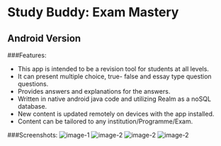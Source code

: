 # Study Buddy: Exam Mastery 
## Android Version

###Features:
- This app is intended to be a revision tool for students at all levels.
- It can present multiple choice, true- false and essay type question questions.
- Provides answers and explanations for the answers. 
- Written in native android java code and utilizing Realm as a noSQL database.
- New content is updated remotely on devices with the app installed.
- Content can be tailored to any institution/Programme/Exam.

###Screenshots:
![image-1](https://github.com/mikeaxle/StudyBuddyAndroid/blob/master/device-2017-05-12-032039.png)
![image-2](https://github.com/mikeaxle/StudyBuddyAndroid/blob/master/device-2017-05-12-031948.png)
![image-2](https://github.com/mikeaxle/StudyBuddyAndroid/blob/master/device-2017-05-12-031859.png)
![image-2](https://github.com/mikeaxle/StudyBuddyAndroid/blob/master/device-2017-05-12-031745.png)
